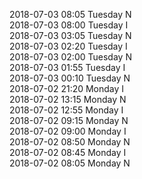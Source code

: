 2018-07-03 08:05 Tuesday  N  
2018-07-03 08:00 Tuesday  I  
2018-07-03 03:05 Tuesday  N  
2018-07-03 02:20 Tuesday  I  
2018-07-03 02:00 Tuesday  N  
2018-07-03 01:55 Tuesday  I  
2018-07-03 00:10 Tuesday  N  
2018-07-02 21:20 Monday  I  
2018-07-02 13:15 Monday  N  
2018-07-02 12:55 Monday  I  
2018-07-02 09:15 Monday  N  
2018-07-02 09:00 Monday  I  
2018-07-02 08:50 Monday  N  
2018-07-02 08:45 Monday  I  
2018-07-02 08:05 Monday  N  
